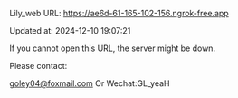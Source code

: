 Lily_web URL: https://ae6d-61-165-102-156.ngrok-free.app

Updated at: 2024-12-10 19:07:21

If you cannot open this URL, the server might be down.

Please contact: 

goley04@foxmail.com Or Wechat:GL_yeaH